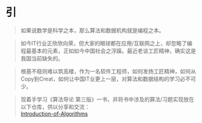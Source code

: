 # 引

>如果说数学是科学之本，那么算法和数据机构就是编程之本。  

>如今IT行业正欣欣向荣，但大家的眼球都在应用/互联网之上，却忽略了编程最基本的元素，正如如今中国社会之浮躁。最近老谈工匠精神，确实这是我国当前缺失的。  
  
>根基不稳则难以筑高楼，作为一名软件工程师，如何发扬工匠精神，如何从Copy到Creat，如何让中国IT业更上一层，对算法和数据结构的学习必不可少。  
  
>现着手学习《算法导论 第三版》一书，并将书中涉及的算法/习题实现放在以下仓库，供以分享和交流：  
[Introduction-of-Algorithms](https://github.com/maomao9003/Introduction-of-Algorithms)